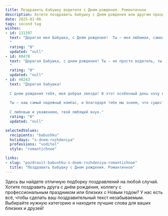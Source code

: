 ```yaml
---
title: Поздравить бабушку водителя c Днем рождения. Романтичное
description: Хотите поздравить бабушку c Днем рождения или другим праздником? Наш ИИ создаст незабываемое поздравление, а вы обязательно выделитесь среди других.  
date: 2025-01-06
tags: second tag
wishes:
- id: 131397
  text: "Дорогая моя Бабушка, с Днём рождения!  Ты – моя любимая, самая замечательная водительница, которая везёт меня по жизни по самым красивым и счастливым дорогам. Твоя любовь – это мой компас, указывающий верный путь, а твоя забота – бесконечный бензин, питающий мой двигатель. Пусть этот день будет согрет лучами нежности и радости,  а каждый последующий год принесёт новые прекрасные моменты, подобные незабываемым путешествиям.  Я тебя очень люблю!
  "
  rating: "0"
  updated: "null"
- id: 80478
  text: "Дорогая Бабушка, с днем рождения! Ты – не просто водитель, ты — виртуоз руля, покоряющий дороги с легкостью и грацией. Пусть твоя жизнь, как бескрайний простор, будет полна радости, ярких впечатлений и бесконечных возможностей!
  "
  rating: "0"
  updated: "null"
- id: 40243
  text: "Дорогая бабушка!
  
  С днем рождения тебя, моя добрая звезда! В этот особенный день хочу поздравить тебя с мудростью, которую ты накопила за годы, и с тем светом, который ты излучаешь в нашу жизнь. Как верный водитель, ты всегда ведешь нас по дорогам жизни, ведешь с любовью и заботой, вручая каждому счастье и warmth.
  
  Ты – наш самый надежный компас, и благодаря тебе мы знаем, что существует настоящая любовь и преданность. Пусть каждое мгновение будет наполнено радостью, а каждый поворот судьбы – счастливыми моментами. Желаю тебе благополучия, здоровья и бесконечной энергии для новых свершений!
  
  С любовью и уважением, твой любящий внук."
  rating: "0"
  updated: "null"

selectedValues:
  recipients: "babushku"
  holidays: "s-dnem-rozhdeniya"
  professions: "voditel"
  style: "romantichnoe"

links:
- slug: "pozdravit-babushku-s-dnem-rozhdeniya-romantichnoe"
  title: "Поздравить бабушку c Днем рождения. Романтичное"
---
```


Здесь вы найдете отличную подборку поздравлений на любой случай.
Хотите поздравить друга с днём рождения, коллегу с профессиональным праздником или близких с Новым годом? У нас есть всё, чтобы сделать ваш поздравительный текст незабываемым. Выбирайте нужную категорию и находите лучшие слова для ваших близких и друзей!
